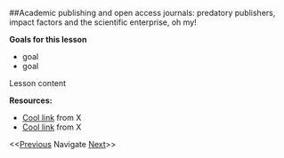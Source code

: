 ##Academic publishing and open access journals: predatory publishers, impact factors and the scientific enterprise, oh my!

**Goals for this lesson**

* goal
* goal

Lesson content


**Resources:**

* [Cool link]() from X
* [Cool link]() from X

<<[Previous](https://github.com/cbahlai/OSRR_course/blob/master/16_adapting_other_peoples_code.md)  Navigate [Next](https://github.com/cbahlai/OSRR_course/blob/master/18_plotting_with_ggplot2.md)>>

